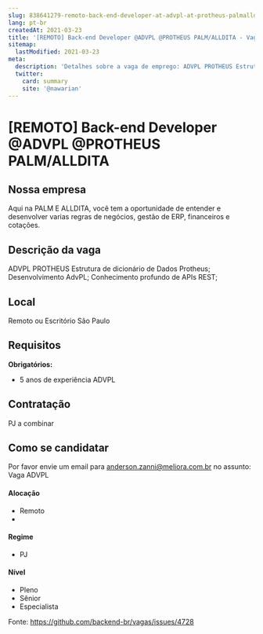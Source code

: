 ```yaml
---
slug: 838641279-remoto-back-end-developer-at-advpl-at-protheus-palmalldita
lang: pt-br
createdAt: 2021-03-23
title: '[REMOTO] Back-end Developer @ADVPL @PROTHEUS PALM/ALLDITA - Vaga de Emprego'
sitemap:
  lastModified: 2021-03-23
meta:
  description: 'Detalhes sobre a vaga de emprego: ADVPL PROTHEUS Estrutura de dicionário de Dados Protheus; Desenvolvimento AdvPL; Conhecimento profundo de APIs REST;'
  twitter:
    card: summary
    site: '@nawarian'
---
```


# [REMOTO] Back-end Developer @ADVPL @PROTHEUS PALM/ALLDITA

## Nossa empresa

Aqui na PALM E ALLDITA, você tem a oportunidade de entender e desenvolver varias regras de negócios, gestão de ERP, financeiros e cotações.

## Descrição da vaga
ADVPL PROTHEUS
Estrutura de dicionário de Dados Protheus;
Desenvolvimento AdvPL;
Conhecimento profundo de APIs REST;

## Local
Remoto ou Escritório São Paulo

## Requisitos
**Obrigatórios:**
- 5 anos de experiência ADVPL

## Contratação
PJ a combinar

## Como se candidatar
Por favor envie um email para anderson.zanni@meliora.com.br no assunto: Vaga ADVPL

#### Alocação
- Remoto
- 
#### Regime
- PJ

#### Nível
- Pleno
- Sênior
- Especialista




Fonte: https://github.com/backend-br/vagas/issues/4728